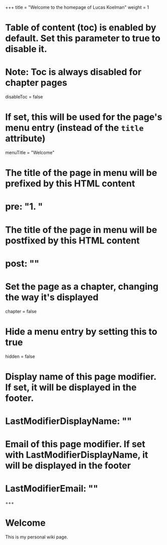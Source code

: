 +++
title = "Welcome to the homepage of Lucas Koelman"
weight = 1
# Table of content (toc) is enabled by default. Set this parameter to true to disable it.
# Note: Toc is always disabled for chapter pages
disableToc = false
# If set, this will be used for the page's menu entry (instead of the `title` attribute)
menuTitle = "Welcome"
# The title of the page in menu will be prefixed by this HTML content
# pre: "<b>1. </b>"
# The title of the page in menu will be postfixed by this HTML content
# post: ""
# Set the page as a chapter, changing the way it's displayed
chapter = false
# Hide a menu entry by setting this to true
hidden = false
# Display name of this page modifier. If set, it will be displayed in the footer. 
# LastModifierDisplayName: ""
# Email of this page modifier. If set with LastModifierDisplayName, it will be displayed in the footer
# LastModifierEmail: ""
+++

# Welcome

This is my personal wiki page.
